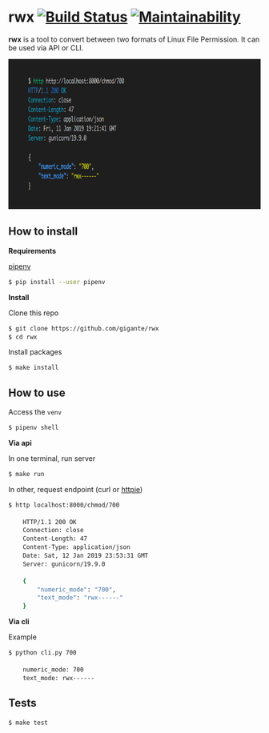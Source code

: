 # rwx [![Build Status](https://travis-ci.org/gigante/rwx.svg?branch=master)](https://travis-ci.org/gigante/rwx) [![Maintainability](https://api.codeclimate.com/v1/badges/acb669fd65fa45e7ec02/maintainability)](https://codeclimate.com/github/gigante/rwx/maintainability)

**rwx** is a tool to convert between two formats of Linux File Permission. It can be used via API or CLI.

<p align="center">
  <img src="https://raw.githubusercontent.com/gigante/rwx/master/img/example.jpg" alt="Api example" width="800" height="300">
</p>

## How to install

**Requirements**

[pipenv](https://docs.pipenv.org/)

```sh
$ pip install --user pipenv
```

**Install**

Clone this repo

```sh
$ git clone https://github.com/gigante/rwx
$ cd rwx
```

Install packages

```sh
$ make install
```

## How to use

Access the `venv`

```sh
$ pipenv shell
```

**Via api**

In one terminal, run server

```sh
$ make run
```

In other, request endpoint (curl or [httpie](https://httpie.org/))

```sh
$ http localhost:8000/chmod/700

    HTTP/1.1 200 OK
    Connection: close
    Content-Length: 47
    Content-Type: application/json
    Date: Sat, 12 Jan 2019 23:53:31 GMT
    Server: gunicorn/19.9.0

    {
        "numeric_mode": "700",
        "text_mode": "rwx------"
    }
```

**Via cli**

Example

```sh
$ python cli.py 700

    numeric_mode: 700
    text_mode: rwx------
```

## Tests

```sh
$ make test
```
